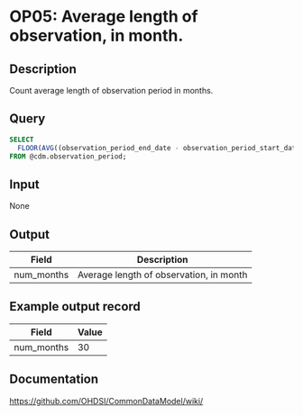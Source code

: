 <!---
Group:observation period
Name:OP05 Average length of observation, in month.
Author:Patrick Ryan
CDM Version: 5.3
-->

# OP05: Average length of observation, in month.

## Description
Count average length of observation period in months.

## Query
```sql
SELECT 
  FLOOR(AVG((observation_period_end_date - observation_period_start_date)/30)) AS num_months
FROM @cdm.observation_period;
```

## Input

None

## Output

|  Field |  Description |
| --- | --- |
| num_months |  Average length of observation, in month |

## Example output record

|  Field |  Value |
| --- | --- |
| num_months |  30 |

## Documentation
https://github.com/OHDSI/CommonDataModel/wiki/
